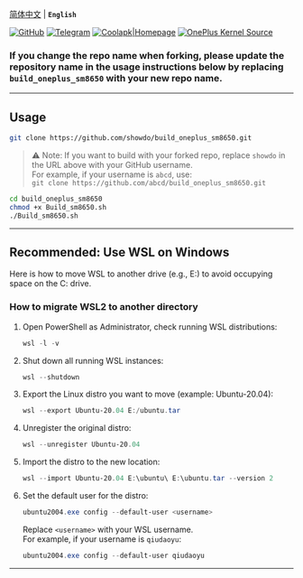 [简体中文](README.md) | **`English`** 

[![GitHub](https://img.shields.io/badge/-GitHub|@showdo-181717?logo=github&logoColor=white&style=flat-square)](https://github.com/showdo/build_oneplus_sm8650)
[![Telegram](https://img.shields.io/badge/Telegram-Channel-blue.svg?logo=telegram)](https://t.me/qdykernel)
[![Coolapk|Homepage](https://img.shields.io/badge/CoolApk|Homepage-3DDC84?style=flat-square&logo=android&logoColor=white)](http://www.coolapk.com/u/1624571)
[![OnePlus Kernel Source](https://img.shields.io/badge/OnePlus_Kernel_Source-EB0029?logo=oneplus&logoColor=white&style=flat-square)](https://github.com/OnePlusOSS/kernel_manifest)

### If you change the repo name when forking, please update the repository name in the usage instructions below by replacing `build_oneplus_sm8650` with your new repo name.
---

## Usage

```bash
git clone https://github.com/showdo/build_oneplus_sm8650.git
```

> ⚠️ Note: If you want to build with your forked repo, replace `showdo` in the URL above with your GitHub username.  
> For example, if your username is `abcd`, use:  
> `git clone https://github.com/abcd/build_oneplus_sm8650.git`

```bash
cd build_oneplus_sm8650
chmod +x Build_sm8650.sh
./Build_sm8650.sh
```

---

## Recommended: Use WSL on Windows  
Here is how to move WSL to another drive (e.g., E:) to avoid occupying space on the C: drive.

### How to migrate WSL2 to another directory

1. Open PowerShell as Administrator, check running WSL distributions:

   ```powershell
   wsl -l -v
   ```

2. Shut down all running WSL instances:

   ```powershell
   wsl --shutdown
   ```

3. Export the Linux distro you want to move (example: Ubuntu-20.04):

   ```powershell
   wsl --export Ubuntu-20.04 E:/ubuntu.tar
   ```

4. Unregister the original distro:

   ```powershell
   wsl --unregister Ubuntu-20.04
   ```

5. Import the distro to the new location:

   ```powershell
   wsl --import Ubuntu-20.04 E:\ubuntu\ E:\ubuntu.tar --version 2
   ```

6. Set the default user for the distro:

   ```powershell
   ubuntu2004.exe config --default-user <username>
   ```

   Replace `<username>` with your WSL username.  
   For example, if your username is `qiudaoyu`:

   ```powershell
   ubuntu2004.exe config --default-user qiudaoyu
   ```

---
